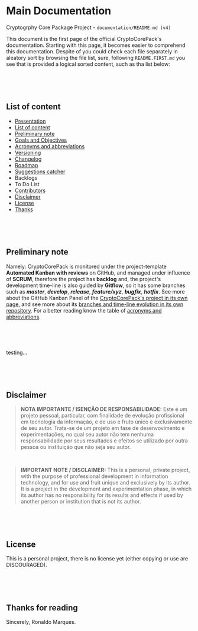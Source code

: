 <a name="presentation"></a>

# Main Documentation
Cryptogrphy Core Package Project - `documentation/README.md (v4)`  
  
This document is the first page of the official CryptoCorePack's documentation. Starting with this page, it becomes easier to comprehend this documentation. Despite of you could check each file separately in aleatory sort by browsing the file list, sure, following `README.FIRST.md` you see that is provided a logical sorted content, such as tha list below:  

&nbsp;  
&nbsp;  
&nbsp;  
<a name="list-of-content"></a>

## List of content
- [Presentation](#presentation)
- [List of content](#list-of-content)
- [Preliminary note](#preliminary-note)
- [Goals and Objectives](goals-objectives.md)
- [Acronyms and abbreviations](acronyms-abbreviations.md)
- [Versioning](versioning.md)
- [Changelog](changelog.md)
- [Roadmap](roadmap.md)
- [Suggestions catcher](acronyms-abbreviations.md)
- Backlogs
- To Do List
- [Contributors](contributors.md)
- [Disclaimer](#disclaimer)
- [License](#license)
- [Thanks](#thanks)  

&nbsp;  
&nbsp;  
&nbsp;  
<a name="preliminary-note"></a>

## Preliminary note
Namely: CryptoCorePack is monitored under the project-template **Automated Kanban with reviews** on GitHub, and managed under influence of **SCRUM**, therefore the project has **backlog** and, the project's development time-line is also guided by **Gitflow**, so it has some branches such as **_master_**, **_develop_**, **_release_**, **_feature/xyz_**, **_bugfix_**, **_hotfix_**. See more about the GitHub Kanban Panel of the [CryptoCorePack's project in its own page](https://github.com/users/ROPIMASI/projects/9), and see more about its [branches and time-line evolution in its own repository](https://github.com/ROPIMASI/CryptoCorePack). For a better reading know the table of [acronyms and abbreviations](https://github.com/ROPIMASI/CryptoCorePack/tree/master/documentation/acronyms-abbreviations.md).  

&nbsp;  
&nbsp;  
&nbsp;  

testing...

&nbsp;  
&nbsp;  
&nbsp;  
<a name="disclaimer"></a>

## Disclaimer
>**NOTA IMPORTANTE / ISENÇÃO DE RESPONSABILIDADE:**
>Este é um projeto pessoal, particular, com finalidade de evolução profissional em tecnologia da informação, e de uso e fruto único e exclusivamente de seu autor. Trata-se de um projeto em fase de desenvovimento e experimentações, no qual seu autor não tem nenhuma responsabilidade por seus resultados e efeitos se utilizado por outra pessoa ou instituição que não seja seu autor.  
  
&nbsp;  
  
>**IMPORTANT NOTE / DISCLAIMER:**
>This is a personal, private project, with the purpose of professional development in information technology, and for use and fruit unique and exclusively by its author. It is a project in the development and experimentation phase, in which its author has no responsibility for its results and effects if used by another person or institution that is not its author.  

&nbsp;  
&nbsp;  
&nbsp;  
<a name="license"></a>

## License
This is a personal project, there is no license yet (either copying or use are DISCOURAGED).  

&nbsp;  
&nbsp;  
&nbsp;  
<a name="thanks"></a>

## Thanks for reading
Sincerely, Ronaldo Marques.  
&nbsp;  
&nbsp;  
&nbsp;  
